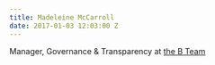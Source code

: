 ```yaml
---
title: Madeleine McCarroll
date: 2017-01-03 12:03:00 Z
---
```


Manager, Governance & Transparency at [the B Team](bteam.org)